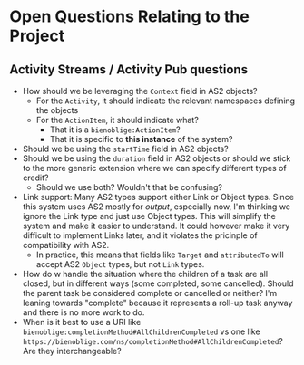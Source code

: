 # Open Questions Relating to the Project

## Activity Streams / Activity Pub questions

* How should we be leveraging the `Context` field in AS2 objects?
  * For the `Activity`, it should indicate the relevant namespaces defining the objects
  * For the `ActionItem`, it should indicate what?
    * That it is a `bienoblige:ActionItem`?
    * That it is specific to **this instance** of the system?
* Should we be using the `startTime` field in AS2 objects?
* Should we be using the `duration` field in AS2 objects or should we stick to the more generic extension where we can specify different types of credit?
  * Should we use both? Wouldn't that be confusing?
* Link support: Many AS2 types support either Link or Object types. Since this system uses AS2 mostly for *output*, especially now, I'm thinking we ignore the Link type and just use Object types. This will simplify the system and make it easier to understand. It could however make it very difficult to implement Links later, and it violates the pricinple of compatibility with AS2.
  * In practice, this means that fields like `Target` and `attributedTo` will accept AS2 `Object` types, but not `Link` types.
* How do w handle the situation where the children of a task are all closed, but in different ways (some completed, some cancelled). Should the parent task be considered complete or cancelled or neither? I'm leaning towards "complete" because it represents a roll-up task anyway and there is no more work to do.
* When is it best to use a URI like ```bienoblige:completionMethod#AllChildrenCompleted``` vs one like ```https://bienoblige.com/ns/completionMethod#AllChildrenCompleted```? Are they interchangeable?
